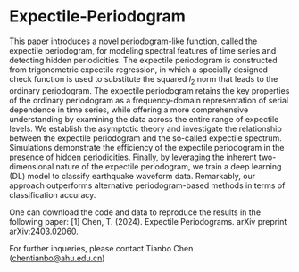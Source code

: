 # Expectile-Periodogram

This paper introduces a novel periodogram-like function, called the expectile periodogram, for modeling spectral features of time series and detecting hidden periodicities. The expectile periodogram is constructed from trigonometric expectile regression, in which a specially designed check function is used to substitute the squared $l_2$ norm that leads to the ordinary periodogram. The expectile periodogram retains the key properties of the ordinary periodogram as a frequency-domain representation of serial dependence in time series, while offering a more comprehensive understanding by examining the data across the entire range of expectile levels. We  establish the asymptotic theory and investigate the relationship between the expectile periodogram and the so-called expectile spectrum. Simulations demonstrate the efficiency of the expectile periodogram in the presence of hidden periodicities. Finally, by leveraging the inherent two-dimensional nature of the expectile periodogram, we train a deep learning (DL) model to classify earthquake waveform data. Remarkably, our approach outperforms alternative periodogram-based methods in terms of classification accuracy.

One can download the code and data to reproduce the results in the following paper:
[1] Chen, T. (2024). Expectile Periodograms. arXiv preprint arXiv:2403.02060.

For further inqueries, please contact Tianbo Chen (chentianbo@ahu.edu.cn)
